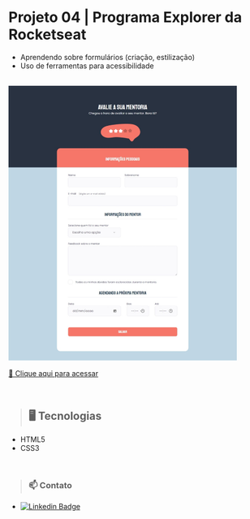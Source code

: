 # Projeto 04 | Programa Explorer da Rocketseat

- Aprendendo sobre formulários (criação, estilização) 
- Uso de ferramentas para acessibilidade

<br>

<img src="./formulario-3/src/img/preview2.jpeg" width=450>

[🔗 Clique aqui para acessar](https://alineviana.github.io/formularios/formulario-3/)

<br>

> ## 🖥️ Tecnologias

- HTML5  
- CSS3

<br>

> ### 📫 Contato

 - [![Linkedin Badge](https://img.shields.io/badge/-LinkedIn-blue?style=flat-square&logo=Linkedin&logoColor=white&link=https://www.linkedin.com/in/alinecviana/)](https://www.linkedin.com/in/alinecviana/) 
